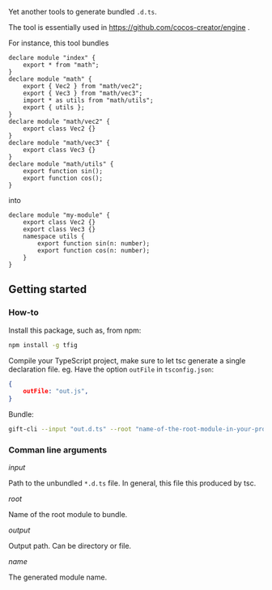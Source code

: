 
Yet another tools to generate bundled `.d.ts`.

The tool is essentially used in https://github.com/cocos-creator/engine .

For instance, this tool bundles
```
declare module "index" {
    export * from "math";
}
declare module "math" {
    export { Vec2 } from "math/vec2";
    export { Vec3 } from "math/vec3";
    import * as utils from "math/utils";
    export { utils };
}
declare module "math/vec2" {
    export class Vec2 {}
}
declare module "math/vec3" {
    export class Vec3 {}
}
declare module "math/utils" {
    export function sin();
    export function cos();
}
```
into
```
declare module "my-module" {
    export class Vec2 {}
    export class Vec3 {}
    namespace utils {
        export function sin(n: number);
        export function cos(n: number);
    }
}
```

## Getting started

### How-to

Install this package, such as, from npm:
```bash
npm install -g tfig
```

Compile your TypeScript project, make sure to let tsc generate a single declaration file. eg. Have the option `outFile` in `tsconfig.json`:
```json
{
    outFile: "out.js",
}
```

Bundle:
```bash
gift-cli --input "out.d.ts" --root "name-of-the-root-module-in-your-project" --output "path-to-your-output-dir" --name "your-bundle-name"
```

### Comman line arguments

*input*

Path to the unbundled `*.d.ts` file. In general, this file this produced by tsc.

*root*

Name of the root module to bundle.

*output*

Output path. Can be directory or file.

*name*

The generated module name.